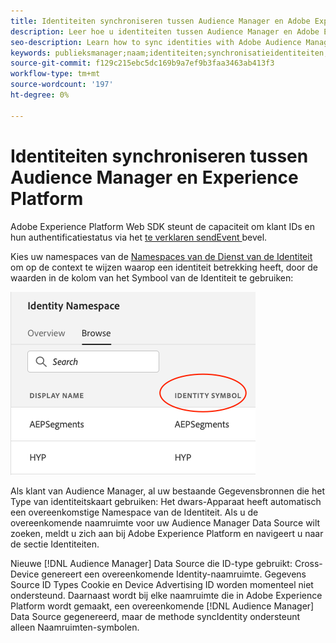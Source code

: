 ```yaml
---
title: Identiteiten synchroniseren tussen Audience Manager en Adobe Experience Platform met Experience Platform Web SDK
description: Leer hoe u identiteiten tussen Audience Manager en Adobe Experience Platform kunt synchroniseren met de Experience Platform Web SDK
seo-description: Learn how to sync identities with Adobe Audience Manager with Experience Platform Web SDK
keywords: publieksmanager;naam;identiteiten;synchronisatieidentiteiten;naamruimte;
source-git-commit: f129c215ebc5dc169b9a7ef9b3faa3463ab413f3
workflow-type: tm+mt
source-wordcount: '197'
ht-degree: 0%

---
```



# Identiteiten synchroniseren tussen Audience Manager en Experience Platform

Adobe Experience Platform Web SDK steunt de capaciteit om klant IDs en hun authentificatiestatus via het [ te verklaren sendEvent ](./overview.md#syncing-identities) bevel.

Kies uw namespaces van de [ Namespaces van de Dienst van de Identiteit ](../../identity/../identity-service/features/namespaces.md) om op de context te wijzen waarop een identiteit betrekking heeft, door de waarden in de kolom van het Symbool van de Identiteit te gebruiken:

![ Mening van Namespaces UI ](../assets/identity/edge_namespaceUI_identity-symbol.png)

Als klant van Audience Manager, al uw bestaande Gegevensbronnen die het Type van identiteitskaart gebruiken: Het dwars-Apparaat heeft automatisch een overeenkomstige Namespace van de Identiteit. Als u de overeenkomende naamruimte voor uw Audience Manager Data Source wilt zoeken, meldt u zich aan bij Adobe Experience Platform en navigeert u naar de sectie Identiteiten.

Nieuwe [!DNL Audience Manager] Data Source die ID-type gebruikt: Cross-Device genereert een overeenkomende Identity-naamruimte. Gegevens Source ID Types Cookie en Device Advertising ID worden momenteel niet ondersteund. Daarnaast wordt bij elke naamruimte die in Adobe Experience Platform wordt gemaakt, een overeenkomende [!DNL Audience Manager] Data Source gegenereerd, maar de methode syncIdentity ondersteunt alleen Naamruimten-symbolen.
